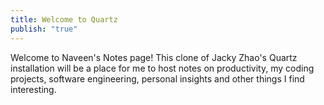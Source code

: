 ```yaml
---
title: Welcome to Quartz
publish: "true"
---
```

Welcome to Naveen's Notes page! This clone of Jacky Zhao's Quartz installation will be a place for me to host notes on productivity, my coding projects, software engineering, personal insights and other things I find interesting.

